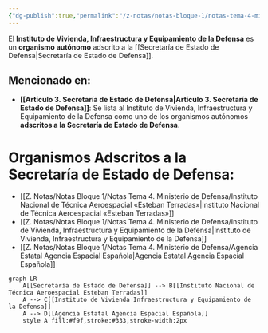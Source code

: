 ```yaml
---
{"dg-publish":true,"permalink":"/z-notas/notas-bloque-1/notas-tema-4-ministerio-de-defensa/instituto-de-vivienda-infraestructura-y-equipamiento-de-la-defensa/"}
---
```


El **Instituto de Vivienda, Infraestructura y Equipamiento de la Defensa** es un **organismo autónomo** adscrito a la [[Secretaría de Estado de Defensa\|Secretaría de Estado de Defensa]].

## Mencionado en:

*   **[[Artículo 3. Secretaría de Estado de Defensa\|Artículo 3. Secretaría de Estado de Defensa]]**: Se lista al Instituto de Vivienda, Infraestructura y Equipamiento de la Defensa como uno de los organismos autónomos **adscritos a la Secretaría de Estado de Defensa**.

# Organismos Adscritos a la Secretaría de Estado de Defensa: 
* [[Z. Notas/Notas Bloque 1/Notas Tema 4. Ministerio de Defensa/Instituto Nacional de Técnica Aeroespacial «Esteban Terradas»\|Instituto Nacional de Técnica Aeroespacial «Esteban Terradas»]] 
* [[Z. Notas/Notas Bloque 1/Notas Tema 4. Ministerio de Defensa/Instituto de Vivienda, Infraestructura y Equipamiento de la Defensa\|Instituto de Vivienda, Infraestructura y Equipamiento de la Defensa]] 
* [[Z. Notas/Notas Bloque 1/Notas Tema 4. Ministerio de Defensa/Agencia Estatal Agencia Espacial Española\|Agencia Estatal Agencia Espacial Española]] 

```mermaid
graph LR
    A[[Secretaría de Estado de Defensa]] --> B[[Instituto Nacional de Técnica Aeroespacial Esteban Terradas]]
    A --> C[[Instituto de Vivienda Infraestructura y Equipamiento de la Defensa]]
    A --> D[[Agencia Estatal Agencia Espacial Española]]
    style A fill:#f9f,stroke:#333,stroke-width:2px
```
